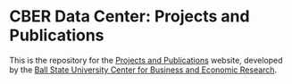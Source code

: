 # CBER Data Center: Projects and Publications

This is the repository for the [Projects and Publications](https://projects.cberdata.org) website, developed by the
[Ball State University Center for Business and Economic Research](http://bsu.edu/cber).
